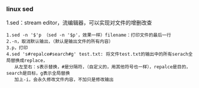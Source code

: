 ### linux sed

1.sed：stream editor，流编辑器，可以实现对文件的增删改查

    1.sed -n '$'p （sed -n '$p'，效果一样）filename：打印文件的最后一行
    2.-n，取消默认输出，（默认是输出文件的所有内容）
    3.p，打印
    4.sed 's#repalce#search#g' test.txt: 将文件test.txt的输出中的所有serach全局替换成replace，
       从左至右：s表示替换，#是分隔符，（自定义的，用其他符号也一样），repalce是目的，search是目标，g表示全局替换
       加上-i，会永久修改文件内容，不加只是修改输出
       